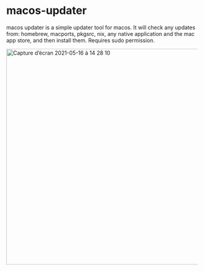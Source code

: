 # macos-updater
macos updater is a simple updater tool for macos. It will check any updates from: homebrew, macports, pkgsrc, nix, any native application and the mac app store, and then install them. Requires sudo permission.


<img width="568" alt="Capture d’écran 2021-05-16 à 14 28 10" src="https://user-images.githubusercontent.com/66629792/118397170-02c5f280-b653-11eb-8e81-ac9b45040201.png">
